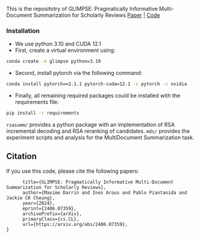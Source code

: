 
This is the repositotry of  GLIMPSE: Pragmatically Informative Multi-Document Summarization for Scholarly Reviews
[Paper](https://arxiv.org/abs/2406.07359) | [Code](https://github.com/icannos/glimpse-mds)


### Installation
- We use python 3.10 and CUDA 12.1
- First, create a virtual environment using:
``` bash
conda create -n glimpse python=3.10
```

- Second, install pytorch via the following command:
``` bash
conda install pytorch==2.1.1 pytorch-cuda=12.1 -c pytorch -c nvidia
```
- Finally, all remaining required packages could be installed with the requirements file:

``` bash
pip install -r requirements
```


`rsasumm/` provides a python package with an implementation of RSA incremental decoding and RSA reranking of candidates.
`mds/` provides the experiment scripts and analysis for the MultiDocument Summarization task.


## Citation

If you use this code, please cite the following papers:

```@misc{darrin2024glimpsepragmaticallyinformativemultidocument,
      title={GLIMPSE: Pragmatically Informative Multi-Document Summarization for Scholarly Reviews}, 
      author={Maxime Darrin and Ines Arous and Pablo Piantanida and Jackie CK Cheung},
      year={2024},
      eprint={2406.07359},
      archivePrefix={arXiv},
      primaryClass={cs.CL},
      url={https://arxiv.org/abs/2406.07359}, 
}
```